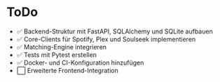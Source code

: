 # ToDo

- ✅ Backend-Struktur mit FastAPI, SQLAlchemy und SQLite aufbauen
- ✅ Core-Clients für Spotify, Plex und Soulseek implementieren
- ✅ Matching-Engine integrieren
- ✅ Tests mit Pytest erstellen
- ✅ Docker- und CI-Konfiguration hinzufügen
- ⬜️ Erweiterte Frontend-Integration
